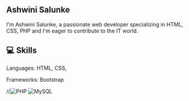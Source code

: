 ## Ashwini Salunke

I'm Ashwini Salunke, a passionate web developer specializing in HTML, CSS, PHP and I'm eager to contribute to the IT world.
## 💻 Skills

Languages: HTML, CSS,

Frameworks: Bootstrap


//![PHP](https://img.shields.io/badge/php-%23777BB4.svg?style=for-the-badge&logo=php&logoColor=white) ![MySQL](https://img.shields.io/badge/mysql-4479A1.svg?style=for-the-badge&logo=mysql&logoColor=white)


